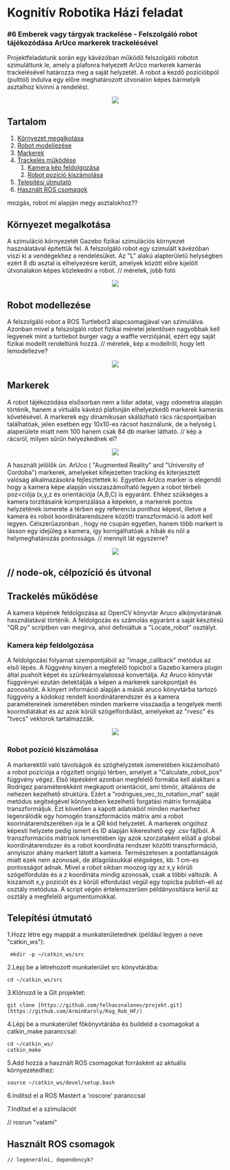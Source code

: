 # Kognitív Robotika Házi feladat
### #6 Emberek vagy tárgyak trackelése - Felszolgáló robot tájékozódása ArUco markerek trackelésével

Projektfeladatunk során egy kávézóban működő felszolgáló robotot szimuláltunk le, amely a plafonra helyezett ArUco markerek kamerás trackelésével határozza meg a saját helyzetét.
A robot a kezdő pozícióbpól (pulttól) indulva egy előre meghatározott útvonalon képes bármelyik asztalhoz kivinni a rendelést.

<p align="center">
    <img src="https://github.com/ArminKaroly/Kog_Rob_HF/assets/62290156/632631ce-033f-495b-8b4f-ee7d77f67101">
<p>

## Tartalom
1. [Környezet megalkotása](#elsofejezet)
2. [Robot modellezése](#masodikfejezet)
3. [Markerek](#harmadikfejezet)
4. [Trackelés működése](#negyedikfejezet)
    1. [Kamera kép feldolgozása](#negypontegy)
    2. [Robot pozíció kiszámolása](#negypontketto)
5. [Telepítési útmutató](#otodikfejezet)
6. [Használt ROS csomagok](#hatodikfejezet)

mozgás, robot mi alapján megy asztalokhoz??


## Környezet megalkotása <a name="elsofejezet"></a>
A szimuláció környezetét Gazebo fizikai szimulációs környezet használatával építettük fel. A felszolgáló robot egy szimulált kávézóban viszi ki a vendégekhez a rendelésüket. Az "L" alakú alapterületű helységben ezért 8 db asztal is elhelyezésre került, amelyek között előre kijelölt útvonalakon képes közlekedni a robot. // méretek, jobb fotó

<p align="center">
    <img src="https://github.com/ArminKaroly/Kog_Rob_HF/assets/62290156/87faf514-7485-459b-ba44-3918a837b195">
<p>


## Robot modellezése <a name="masodikfejezet"></a>
A felszolgáló robot a ROS Turtlebot3 alapcsomagjával van szimulálva. Azonban mivel a felszolgáló robot fizikai méretei jelentősen nagyobbak kell legyenek mint a turtlebot burger vagy a waffle verziójánál, ezért egy saját fizikai modellt rendeltünk hozzá. // méretek, kép a modellről, hogy lett lemodellezve?

<p align="center">
    <img src="https://github.com/ArminKaroly/Kog_Rob_HF/assets/62290156/852bdd51-29eb-4940-9fbd-8b405c9ffee3">
<p>


## Markerek <a name="harmadikfejezet"></a>
A robot tájékozódása elsősorban nem a lidar adatai, vagy odometria alapján történik, hanem a virtuális kávézó plafonján elhelyezkedő markerek kamerás követésével. A markerek egy dinamikusan skálázható rács rácspontjaiban találhatóak, jelen esetben egy 10x10-es rácsot használunk, de a helység L alaperülete miatt nem 100 hanem csak 84 db marker látható. // kép a rácsról, milyen sűrűn helyezkednek el?

<p align="center">
    <img src="https://github.com/ArminKaroly/Kog_Rob_HF/assets/62290156/91ad0a31-c4ef-4381-abb4-2c9224be0390">
<p>

A használt jelölők ún. ArUco ( "Augmented Reality" and "University of Cordoba") markerek, amelyeket kifejezetten tracking és kiterjesztett valóság alkalmazásokra fejlesztettek ki. Egyetlen ArUco marker is elegendő hogy a kamera képe alapján visszaszámolható legyen a robot térbeli poz<ciója (x,y,z és orientációja (A,B,C) is egyaránt. Ehhez szükséges a kamera torzításaink kompenzálása a képeken, a markerek pontos helyzetének ismerete a térben egy referencia ponthoz képest, illetve a kamera és robot koordinátarendszere közötti transzformáció is adott kell legyen. Célszerűazonban , hogy ne csupán egyetlen, hanem több markert is lásson egy idejűleg a kamera, így korrigálhatóak a hibák és nől a helymeghatározás pontossága. // mennyit lát egyszerre?

<p align="center">
    <img src="https://github.com/ArminKaroly/Kog_Rob_HF/assets/62290156/677a3b74-c12d-48dd-a2e9-cedb970d6d17">
<p>
    
## // node-ok, célpozíció és útvonal
   
## Trackelés működése <a name="negyedikfejezet"></a>
A kamera képének feldolgozása az OpenCV könyvtár Aruco alkönyvtárának használatával történik. A feldolgozás és számolás egyaránt a saját készítésű "QR.py" scriptben van megírva, ahol definiáltuk a "Locate_robot" osztályt.
    
 ### Kamera kép feldolgozása <a name="negypontegy"></a>
 A feldolgozási folyamat szempontjából az "image_callback" metódus az első lépés. A függvény kinyeri a megfelelő topicból a Gazebo kamera plugin által pusholt képet és szürkeárnyalatossá konvertálja. Az Aruco könyvtár függvényei ezután detektálják a képen a markerek sarokpontjait és azonosítóit. A kinyert információ alapján a másik aruco könyvtárba tartozó függvény a kódokoz rendelt koordinátarendszer és a kamera paramétereinek ismeretében minden markerre visszaadja a tengelyek menti koorindiátákat és az azok körüli szögelfordulást, amelyeket az "rvesc" és "tvecs" vektorok tartalmazzák.
  
<p align="center">
    <img src="https://github.com/ArminKaroly/Kog_Rob_HF/assets/62290156/9e147885-59f2-42ea-9d9e-a0ddf2bb16ff">
<p>
     
### Robot pozíció kiszámolása <a name="negypontketto"></a>
 A markerektől való távolságok és szöghelyzetek ismeretében kiszámolható a robot pozíciója a rögzített origójú térben, amelyet a "Calculate_robot_pos" függvény végez. Első lépésként azonban megfelelő formába kell alakítani a Rodrigez paraméterekként megkapott orientációt, ami tömör, általános de nehezen kezelhető struktúra. Ezért a "rodrigues_vec_to_rotation_mat" saját metódus segítségével könnyebben kezelhető forgatási mátrix formájába transzformáljuk.
   Ezt követően a kapott adatokból minden markerhez legenrálódik egy homogén transzformációs mátrix ami a robot koorinátarendszerében írja le a QR kód helyzetét. A markerek origóhoz képesti helyzete pedig ismert és ID alapján kikereshető egy .csv fájlból. A transzformációs mátrixok ismeretében így azok szorzataként előáll a global koordinátarendszer és a robot koordináta rendszer közötti transzformáció, annyiszor ahány markert látott a kamera. Természetesen a pontatlanságok miatt ezek nem azonosak, de átlagolásukkal elégséges, kb. 1 cm-es pontosságot adnak. Mivel a robot síkban moozog így az x,y körüli szögelfordulás és a z koordináta mindig azonosak, csak a többi változik.
    A kiszámolt x,y pozíciót és z körüli elfordulást végül egy topicba publish-eli az osztály metódusa. A script végén értelemszerűen példányosításra kerül az osztály a megfelelő argumentumokkal.
    
    
## Telepítési útmutató <a name="otodikfejezet"></a>

1.Hozz létre egy mappát a munkaterületednek (például legyen a neve "catkin_ws"):

     mkdir -p ~/catkin_ws/src

2.Lépj be a létrehozott munkaterület src könyvtárába:

    cd ~/catkin_ws/src

3.Klónozd le a Git projektet:

    git clone [https://github.com/felhasznalonev/projekt.git](https://github.com/ArminKaroly/Kog_Rob_HF/)

4.Lépj be a munkaterület főkönyvtárába és buildeld a csomagokat a catkin_make paranccsal:

    cd ~/catkin_ws/
    catkin_make

5.Add hozzá a használt ROS csomagokat forrásként az aktuális környezetedhez:

    source ~/catkin_ws/devel/setup.bash

6.Indítsd el a ROS Mastert a 'roscore' paranccsal

7.Indítsd el a szimulációt

   // rosrun "valami" 
    

## Használt ROS csomagok <a name="hatodikfejezet"></a>
    // legenerálni, dependencyk?

